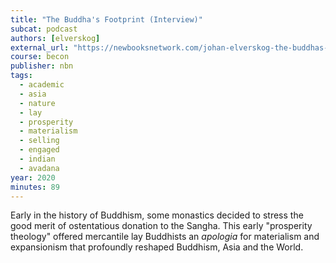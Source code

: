 ```yaml
---
title: "The Buddha's Footprint (Interview)"
subcat: podcast
authors: [elverskog]
external_url: "https://newbooksnetwork.com/johan-elverskog-the-buddhas-footprint-an-environmental-history-of-asia-u-penn-press-2020/"
course: becon
publisher: nbn
tags:
  - academic
  - asia
  - nature
  - lay
  - prosperity
  - materialism
  - selling
  - engaged
  - indian
  - avadana
year: 2020 
minutes: 89
---
```


Early in the history of Buddhism, some monastics decided to stress the good merit of ostentatious donation to the Sangha. This early "prosperity theology" offered mercantile lay Buddhists an *apologia* for materialism and expansionism that profoundly reshaped Buddhism, Asia and the World.
